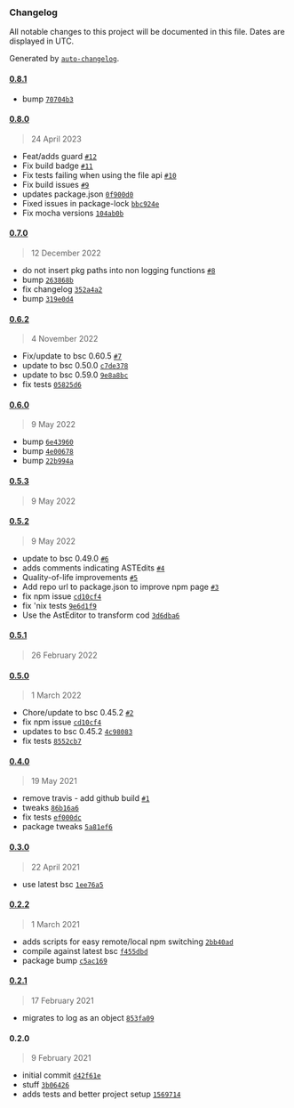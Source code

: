 ### Changelog

All notable changes to this project will be documented in this file. Dates are displayed in UTC.

Generated by [`auto-changelog`](https://github.com/CookPete/auto-changelog).

#### [0.8.1](https://github.com/georgejecook/roku-log-bsc-plugin/compare/0.8.0...0.8.1)

- bump [`70704b3`](https://github.com/georgejecook/roku-log-bsc-plugin/commit/70704b386dcc37cf7f8322119c986276bb553e8a)

#### [0.8.0](https://github.com/georgejecook/roku-log-bsc-plugin/compare/0.7.0...0.8.0)

> 24 April 2023

- Feat/adds guard [`#12`](https://github.com/georgejecook/roku-log-bsc-plugin/pull/12)
- Fix build badge [`#11`](https://github.com/georgejecook/roku-log-bsc-plugin/pull/11)
- Fix tests failing when using the file api [`#10`](https://github.com/georgejecook/roku-log-bsc-plugin/pull/10)
- Fix build issues [`#9`](https://github.com/georgejecook/roku-log-bsc-plugin/pull/9)
- updates package.json [`0f900d0`](https://github.com/georgejecook/roku-log-bsc-plugin/commit/0f900d00deeac706b45029e9ecbefd20ab23fdfd)
- Fixed issues in package-lock [`bbc924e`](https://github.com/georgejecook/roku-log-bsc-plugin/commit/bbc924e68be3db0dacf6c112b481d1625863b3c3)
- Fix mocha versions [`104ab0b`](https://github.com/georgejecook/roku-log-bsc-plugin/commit/104ab0b4756b3ccf4699d987b28e8248c44c369f)

#### [0.7.0](https://github.com/georgejecook/roku-log-bsc-plugin/compare/0.6.2...0.7.0)

> 12 December 2022

- do not insert pkg paths into non logging functions [`#8`](https://github.com/georgejecook/roku-log-bsc-plugin/pull/8)
- bump [`263868b`](https://github.com/georgejecook/roku-log-bsc-plugin/commit/263868bacaabd79a34490e42c679f5318be14a2d)
- fix changelog [`352a4a2`](https://github.com/georgejecook/roku-log-bsc-plugin/commit/352a4a23a38d9f4c4fc577a7e8472787b2074edc)
- bump [`319e0d4`](https://github.com/georgejecook/roku-log-bsc-plugin/commit/319e0d4c49b0a923ad2f80f6ec43e157e5f8df1b)

#### [0.6.2](https://github.com/georgejecook/roku-log-bsc-plugin/compare/0.6.0...0.6.2)

> 4 November 2022

- Fix/update to bsc 0.60.5 [`#7`](https://github.com/georgejecook/roku-log-bsc-plugin/pull/7)
- update to bsc 0.50.0 [`c7de378`](https://github.com/georgejecook/roku-log-bsc-plugin/commit/c7de3789671f484b70820d9c17856fb9eedf1638)
- update to bsc 0.59.0 [`9e8a8bc`](https://github.com/georgejecook/roku-log-bsc-plugin/commit/9e8a8bc554fea15cae6f1b290fe855df703c78a5)
- fix tests [`05825d6`](https://github.com/georgejecook/roku-log-bsc-plugin/commit/05825d68ff263d0902e25721fcc6c3fdc2c398a6)

#### [0.6.0](https://github.com/georgejecook/roku-log-bsc-plugin/compare/0.5.3...0.6.0)

> 9 May 2022

- bump [`6e43960`](https://github.com/georgejecook/roku-log-bsc-plugin/commit/6e4396034f2b6ba3784b2ada5cfee7347bc6e417)
- bump [`4e00678`](https://github.com/georgejecook/roku-log-bsc-plugin/commit/4e00678ffb0f9cbcac0f5c6192f9c78f085db56e)
- bump [`22b994a`](https://github.com/georgejecook/roku-log-bsc-plugin/commit/22b994af166b6b3b73737759159b48161f377be6)

#### [0.5.3](https://github.com/georgejecook/roku-log-bsc-plugin/compare/0.5.2...0.5.3)

> 9 May 2022

#### [0.5.2](https://github.com/georgejecook/roku-log-bsc-plugin/compare/0.5.1...0.5.2)

> 9 May 2022

- update to bsc 0.49.0 [`#6`](https://github.com/georgejecook/roku-log-bsc-plugin/pull/6)
- adds comments indicating ASTEdits [`#4`](https://github.com/georgejecook/roku-log-bsc-plugin/pull/4)
- Quality-of-life improvements [`#5`](https://github.com/georgejecook/roku-log-bsc-plugin/pull/5)
- Add repo url to package.json to improve npm page [`#3`](https://github.com/georgejecook/roku-log-bsc-plugin/pull/3)
- fix npm issue [`cd10cf4`](https://github.com/georgejecook/roku-log-bsc-plugin/commit/cd10cf47f950ce7b48ae8fa0623d03983f1757fe)
- fix 'nix tests [`9e6d1f9`](https://github.com/georgejecook/roku-log-bsc-plugin/commit/9e6d1f9626bf56c1569c99fd4e259c8b8e888466)
- Use the AstEditor to transform cod [`3d6dba6`](https://github.com/georgejecook/roku-log-bsc-plugin/commit/3d6dba61a066b3a5f4ef96668c5846398fa34e89)

#### [0.5.1](https://github.com/georgejecook/roku-log-bsc-plugin/compare/0.5.0...0.5.1)

> 26 February 2022

#### [0.5.0](https://github.com/georgejecook/roku-log-bsc-plugin/compare/0.4.0...0.5.0)

> 1 March 2022

- Chore/update to bsc 0.45.2 [`#2`](https://github.com/georgejecook/roku-log-bsc-plugin/pull/2)
- fix npm issue [`cd10cf4`](https://github.com/georgejecook/roku-log-bsc-plugin/commit/cd10cf47f950ce7b48ae8fa0623d03983f1757fe)
- updates to bsc 0.45.2 [`4c98083`](https://github.com/georgejecook/roku-log-bsc-plugin/commit/4c980834a3a566fa459ab0b6d4aba46e4d743683)
- fix tests [`8552cb7`](https://github.com/georgejecook/roku-log-bsc-plugin/commit/8552cb75f6dcb1bfb3b24959d963ad2501905e28)

#### [0.4.0](https://github.com/georgejecook/roku-log-bsc-plugin/compare/0.3.0...0.4.0)

> 19 May 2021

- remove travis - add github build [`#1`](https://github.com/georgejecook/roku-log-bsc-plugin/pull/1)
- tweaks [`86b16a6`](https://github.com/georgejecook/roku-log-bsc-plugin/commit/86b16a6fa2bf550643e8860e3bed2c89d532e1d6)
- fix tests [`ef000dc`](https://github.com/georgejecook/roku-log-bsc-plugin/commit/ef000dc27e9b97bdf3c652036006427c092f9b2c)
- package tweaks [`5a81ef6`](https://github.com/georgejecook/roku-log-bsc-plugin/commit/5a81ef6ffa902504f6b404a474ad26a88da0c312)

#### [0.3.0](https://github.com/georgejecook/roku-log-bsc-plugin/compare/0.2.2...0.3.0)

> 22 April 2021

- use latest bsc [`1ee76a5`](https://github.com/georgejecook/roku-log-bsc-plugin/commit/1ee76a549205ffa24b18aa5fecc356408c9b0f67)

#### [0.2.2](https://github.com/georgejecook/roku-log-bsc-plugin/compare/0.2.1...0.2.2)

> 1 March 2021

- adds scripts for easy remote/local npm switching [`2bb40ad`](https://github.com/georgejecook/roku-log-bsc-plugin/commit/2bb40ad8a2faf948b9c870444ac36e31b4ff5283)
- compile against latest bsc [`f455dbd`](https://github.com/georgejecook/roku-log-bsc-plugin/commit/f455dbdcf91117d99964e4a08d5b7c7bb68389e9)
- package bump [`c5ac169`](https://github.com/georgejecook/roku-log-bsc-plugin/commit/c5ac1694de22f4ec2ee6a9f7c62b712b4ba0c5ef)

#### [0.2.1](https://github.com/georgejecook/roku-log-bsc-plugin/compare/0.2.0...0.2.1)

> 17 February 2021

- migrates to log as an object [`853fa09`](https://github.com/georgejecook/roku-log-bsc-plugin/commit/853fa09feb41a716d3efdd9f657a9a4aea33292b)

#### 0.2.0

> 9 February 2021

- initial commit [`d42f61e`](https://github.com/georgejecook/roku-log-bsc-plugin/commit/d42f61e5dcf6ccb7776968573d6370ef4f16d75a)
- stuff [`3b06426`](https://github.com/georgejecook/roku-log-bsc-plugin/commit/3b064268fd5c4ccd377ed91d301fbd16b44e95f3)
- adds tests and better project setup [`1569714`](https://github.com/georgejecook/roku-log-bsc-plugin/commit/1569714a17d9841b05bdce8794a54851702c521a)
